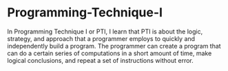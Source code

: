 # Programming-Technique-I

In Programming Technique I or PTI, I learn that PTI is about the logic, strategy, and approach that a programmer employs to quickly and independently build a program. The programmer can create a program that can do a certain series of computations in a short amount of time, make logical conclusions, and repeat a set of instructions without error.
